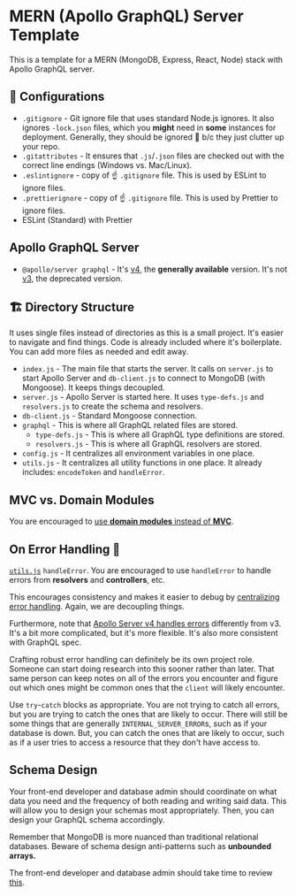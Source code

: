 # MERN (Apollo GraphQL) Server Template

This is a template for a MERN (MongoDB, Express, React, Node) stack with Apollo GraphQL server.

## 🔧 Configurations

- `.gitignore` - Git ignore file that uses standard Node.js ignores. It also ignores `-lock.json` files, which you **might** need in **some** instances for deployment. Generally, they should be ignored 🙈 b/c they just clutter up your repo.
- `.gitattributes` - It ensures that `.js`/`.json` files are checked out with the correct line endings (Windows vs. Mac/Linux).
- `.eslintignore` - copy of ☝️ `.gitignore` file. This is used by ESLint to ignore files.
- `.prettierignore` - copy of ☝️ `.gitignore` file. This is used by Prettier to ignore files.
- ESLint (Standard) with Prettier

## Apollo GraphQL Server

- `@apollo/server graphql` - It's [v4](https://www.apollographql.com/docs/apollo-server/migration), the **generally available** version. It's not [v3](https://www.apollographql.com/docs/apollo-server/v3), the deprecated version.

## 🏗️ Directory Structure

It uses single files instead of directories as this is a small project. It's easier to navigate and find things. Code is already included where it's boilerplate. You can add more files as needed and edit away.

- `index.js` - The main file that starts the server. It calls on `server.js` to start Apollo Server and `db-client.js` to connect to MongoDB (with Mongoose). It keeps things decoupled.
- `server.js` - Apollo Server is started here. It uses `type-defs.js` and `resolvers.js` to create the schema and resolvers.
- `db-client.js` - Standard Mongoose connection.
- `graphql` - This is where all GraphQL related files are stored.
  - `type-defs.js` - This is where all GraphQL type definitions are stored.
  - `resolvers.js` - This is where all GraphQL resolvers are stored.
- `config.js` - It centralizes all environment variables in one place.
- `utils.js` - It centralizes all utility functions in one place. It already includes: `encodeToken` and `handleError`.

## MVC vs. Domain Modules

You are encouraged to [use **domain modules** instead of **MVC**](https://alexkondov.com/tao-of-node/#structure-in-modules).

## On Error Handling 🥅

[`utils.js`](./app/utils.js) `handleError`. You are encouraged to use `handleError` to handle errors from **resolvers** and **controllers**, etc.

This encourages consistency and makes it easier to debug by [centralizing error handling](https://alexkondov.com/tao-of-node/#centralize-error-handling). Again, we are decoupling things.

Furthermore, note that [Apollo Server v4 handles errors](https://www.apollographql.com/docs/apollo-server/data/errors/) differently from v3. It's a bit more complicated, but it's more flexible. It's also more consistent with GraphQL spec.

Crafting robust error handling can definitely be its own project role. Someone can start doing research into this sooner rather than later. That same person can keep notes on all of the errors you encounter and figure out which ones might be common ones that the `client` will likely encounter.

Use `try`-`catch` blocks as appropriate. You are not trying to catch all errors, but you are trying to catch the ones that are likely to occur. There will still be some things that are generally `INTERNAL_SERVER_ERROR`s, such as if your database is down. But, you can catch the ones that are likely to occur, such as if a user tries to access a resource that they don't have access to.

## Schema Design

Your front-end developer and database admin should coordinate on what data you need and the frequency of both reading and writing said data. This will allow you to design your schemas most appropriately. Then, you can design your GraphQL schema accordingly.

Remember that MongoDB is more nuanced than traditional relational databases. Beware of schema design anti-patterns such as **unbounded arrays.**

The front-end developer and database admin should take time to review [this](https://www.youtube.com/watch?v=DUCvYbcgGsQ).
